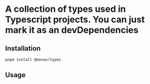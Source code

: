 # A collection of types used in Typescript projects. You can just mark it as an devDependencies

## Installation

```bash
pnpm install @monan/types
```

## Usage

```typescript

```
